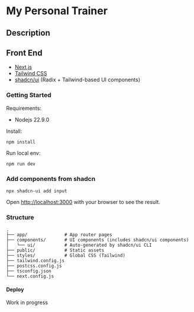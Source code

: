 # My Personal Trainer

## Description



## Front End
- [Next.js](https://nextjs.org/)
- [Tailwind CSS](https://tailwindcss.com/)
- [shadcn/ui](https://ui.shadcn.com/) (Radix + Tailwind-based UI components)

### Getting Started

Requirements:
- Nodejs 22.9.0

Install:

```
npm install
```
Run local env:
```
npm run dev
```

### Add components from shadcn

```
npx shadcn-ui add input
```


Open [http://localhost:3000](http://localhost:3000) with your browser to see the result.

### Structure

```
.
├── app/              # App router pages
├── components/       # UI components (includes shadcn/ui components)
│   └── ui/           # Auto-generated by shadcn/ui CLI
├── public/           # Static assets
├── styles/           # Global CSS (Tailwind)
├── tailwind.config.js
├── postcss.config.js
├── tsconfig.json
└── next.config.js
```



#### Deploy

Work in progress

